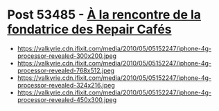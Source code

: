 # Post 53485 - [À la rencontre de la fondatrice des Repair Cafés](https://www.ifixit.com/News/53485/a-la-rencontre-de-la-fondatrice-des-repair-cafes)

- https://valkyrie.cdn.ifixit.com/media/2010/05/05152247/iphone-4g-processor-revealed-300x200.jpeg
- https://valkyrie.cdn.ifixit.com/media/2010/05/05152247/iphone-4g-processor-revealed-768x512.jpeg
- https://valkyrie.cdn.ifixit.com/media/2010/05/05152247/iphone-4g-processor-revealed-324x216.jpeg
- https://valkyrie.cdn.ifixit.com/media/2010/05/05152247/iphone-4g-processor-revealed-450x300.jpeg
